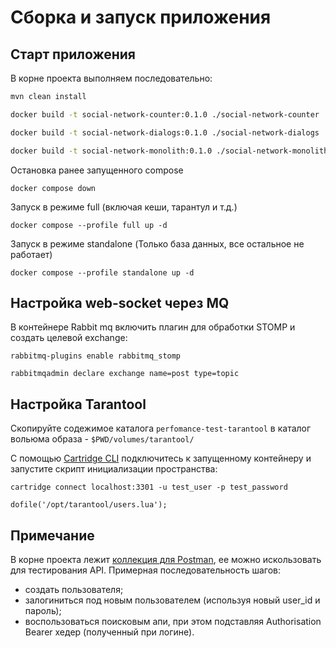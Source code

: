 # Сборка и запуск приложения
## Старт приложения
В корне проекта выполняем последовательно:
```sh
mvn clean install
```

```sh
docker build -t social-network-counter:0.1.0 ./social-network-counter
```

```sh
docker build -t social-network-dialogs:0.1.0 ./social-network-dialogs
```

```sh
docker build -t social-network-monolith:0.1.0 ./social-network-monolith
```

Остановка ранее запущенного compose
```shell
docker compose down
```

Запуск в режиме full (включая кеши, тарантул и т.д.)
```shell
docker compose --profile full up -d
```

Запуск в режиме standalone (Только база данных, все остальное не работает)
```shell
docker compose --profile standalone up -d
```


## Настройка web-socket через MQ

В контейнере Rabbit mq включить плагин для обработки STOMP и создать целевой exchange:
```shell
rabbitmq-plugins enable rabbitmq_stomp
```
```shell
rabbitmqadmin declare exchange name=post type=topic
```

## Настройка Tarantool
Скопируйте содежимое каталога `perfomance-test-tarantool` в каталог вольюма образа - `$PWD/volumes/tarantool/`

С помощью [Cartridge CLI](https://www.tarantool.io/ru/doc/latest/book/cartridge/cartridge_cli/installation/)
подключитесь к запущенному контейнеру и запустите скрипт инициализации пространства:

```shell
cartridge connect localhost:3301 -u test_user -p test_password
```

```shell
dofile('/opt/tarantool/users.lua');
```

## Примечание

В корне проекта лежит [коллекция для Postman](social-network-monolith/oleg_galimov_social_network.postman_collection.json),
ее можно искользовать для тестирования API.
Примерная последовательность шагов:
- создать пользователя;
- залогиниться под новым пользователем (используя новый user_id и пароль);
- воспользоваться поисковым апи, при этом подставляя Authorisation Bearer хедер (полученный при логине).